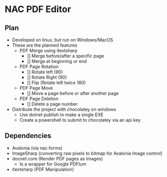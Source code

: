 # NAC PDF Editor

## Plan
+ Developed on linux, but run on Windows/MacOS
+ These are the planned features
    + PDF Merge using itextsharp
        + [] Merge before/after a specific page
        + [] Merge at beginning or end
    + PDF Page Rotation
        + [] Rotate left (90)
        + [] Rotate Right (90)
        + [] Flip (Rotate left twice 180)
    + PDF Page Move
        + [] Move a page before or after another page
    + PDF Page Deletion
        + [] Delete a page number
+ Distribute the project with chocolatey on windows
    + Use dotnet publish to make a single EXE
    + Create a powershell to submit to chocolatey via an api key

## Dependencies
+ Avalonia  (via nac.forms)
+ ImageSharp (converting raw pixels to bitmap for Avalonia Image control)
+ docnet.core (Render PDF pages as Images)
    + Is a wrapper for Google PDFIum
+ itextsharp (PDF Manipulation)
    